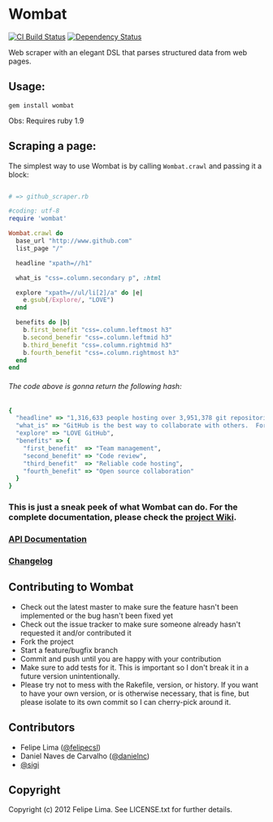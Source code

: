 # Wombat

[![CI Build Status](https://secure.travis-ci.org/felipecsl/wombat.png?branch=master)][travis] [![Dependency Status](https://gemnasium.com/felipecsl/wombat.png?travis)][gemnasium]

[travis]: http://travis-ci.org/felipecsl/wombat
[gemnasium]: https://gemnasium.com/felipecsl/wombat

Web scraper with an elegant DSL that parses structured data from web pages.

## Usage:

``gem install wombat``

Obs: Requires ruby 1.9

## Scraping a page:

The simplest way to use Wombat is by calling ``Wombat.crawl`` and passing it a block:

```ruby

# => github_scraper.rb

#coding: utf-8
require 'wombat'

Wombat.crawl do
  base_url "http://www.github.com"
  list_page "/"

  headline "xpath=//h1"

  what_is "css=.column.secondary p", :html

  explore "xpath=//ul/li[2]/a" do |e|
    e.gsub(/Explore/, "LOVE")
  end

  benefits do |b|
    b.first_benefit "css=.column.leftmost h3"
    b.second_benefir "css=.column.leftmid h3"
    b.third_benefit "css=.column.rightmid h3"
    b.fourth_benefit "css=.column.rightmost h3"
  end
end
```

###### The code above is gonna return the following hash: 

```ruby
{
  "headline" => "1,316,633 people hosting over 3,951,378 git repositories", 
  "what_is" => "GitHub is the best way to collaborate with others.  Fork, send pull requests and manage all your <strong>public</strong> and <strong>private</strong> git repositories.",
  "explore" => "LOVE GitHub",
  "benefits" => {
    "first_benefit"  => "Team management", 
    "second_benefit" => "Code review", 
    "third_benefit"  => "Reliable code hosting", 
    "fourth_benefit" => "Open source collaboration"
  }
}
```

### This is just a sneak peek of what Wombat can do. For the complete documentation, please check the [project Wiki](http://github.com/felipecsl/wombat/wiki).
### [API Documentation](http://rubydoc.info/gems/wombat/1.0.0/frames)
### [Changelog](https://github.com/felipecsl/wombat/wiki/Changelog)


## Contributing to Wombat
 
 * Check out the latest master to make sure the feature hasn't been implemented or the bug hasn't been fixed yet
 * Check out the issue tracker to make sure someone already hasn't requested it and/or contributed it
 * Fork the project
 * Start a feature/bugfix branch
 * Commit and push until you are happy with your contribution
 * Make sure to add tests for it. This is important so I don't break it in a future version unintentionally.
 * Please try not to mess with the Rakefile, version, or history. If you want to have your own version, or is otherwise necessary, that is fine, but please isolate to its own commit so I can cherry-pick around it.

## Contributors

 * Felipe Lima ([@felipecsl](https://github.com/felipecsl))
 * Daniel Naves de Carvalho ([@danielnc](https://github.com/danielnc))
 * [@sigi](https://github.com/sigi)

## Copyright

Copyright (c) 2012 Felipe Lima. See LICENSE.txt for further details.

